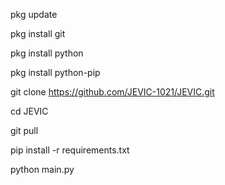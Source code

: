 pkg update

pkg install git

pkg install python

pkg install python-pip

git clone https://github.com/JEVIC-1021/JEVIC.git

cd JEVIC

git pull

pip install -r requirements.txt

python main.py
